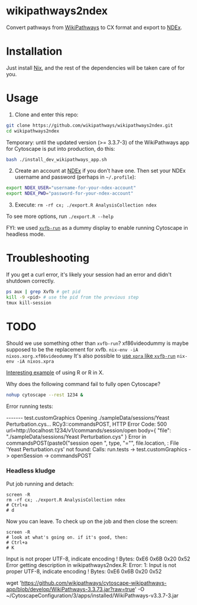 # wikipathways2ndex

Convert pathways from [WikiPathways](http://wikipathways.org) to CX format and export to [NDEx](http://ndexbio.org).

# Installation

Just install [Nix](https://nixos.org/nix/download.html), and the rest of the dependencies will be taken care of for you.

# Usage

1. Clone and enter this repo:

```sh
git clone https://github.com/wikipathways/wikipathways2ndex.git
cd wikipathways2ndex
```

Temporary: until the updated version (>= 3.3.7-3) of the WikiPathways app for Cytoscape is put into production, do this:

```sh
bash ./install_dev_wikipathways_app.sh
```

2. Create an account at [NDEx](http://ndexbio.org) if you don't have one. Then set your NDEx username and password (perhaps in `~/.profile`):

```sh
export NDEX_USER="username-for-your-ndex-account"
export NDEX_PWD="password-for-your-ndex-account"
```

3. Execute: `rm -rf cx; ./export.R AnalysisCollection ndex`

To see more options, run `./export.R --help`

FYI: we used [`xvfb-run`](http://elementalselenium.com/tips/38-headless) as a dummy display to enable running Cytoscape in headless mode.

# Troubleshooting

If you get a curl error, it's likely your session had an error and didn't shutdown correctly.

```sh
ps aux | grep Xvfb # get pid
kill -9 <pid> # use the pid from the previous step
tmux kill-session
```

# TODO
Should we use something other than `xvfb-run`?
xf86videodummy is maybe supposed to be the replacement for xvfb.
`nix-env -iA nixos.xorg.xf86videodummy`
It's also possible to [use `xpra` like `xvfb-run`](https://unix.stackexchange.com/questions/279567/how-to-use-xpra-like-xvfb-run)
`nix-env -iA nixos.xpra`

[Interesting example](https://github.com/NixOS/nixpkgs/blob/37694c8cc0e9ecab60d06f1d9a2fd0073bcc5fa3/pkgs/development/r-modules/generic-builder.nix#L29) of using R or R in X.

Why does the following command fail to fully open Cytoscape?
```sh
nohup cytoscape --rest 1234 &
```

Error running tests:

------- test.customGraphics
Opening ./sampleData/sessions/Yeast Perturbation.cys...
RCy3::commandsPOST, HTTP Error Code: 500
 url=http://localhost:1234/v1/commands/session/open
 body={
 "file": "./sampleData/sessions/Yeast Perturbation.cys" 
}
Error in commandsPOST(paste0("session open ", type, "=\"", file.location,  : 
  File 'Yeast Perturbation.cys' not found:
Calls: run.tests -> test.customGraphics -> openSession -> commandsPOST

### Headless kludge

Put job running and detach:

```
screen -R
rm -rf cx; ./export.R AnalysisCollection ndex
# Ctrl+a
# d
```

Now you can leave. To check up on the job and then close the screen:

```
screen -R
# look at what's going on. if it's good, then:
# Ctrl+a
# K
```

Input is not proper UTF-8, indicate encoding !
Bytes: 0xE6 0x6B 0x20 0x52
Error getting description in wikipathways2ndex.R:
Error: 1: Input is not proper UTF-8, indicate encoding !
Bytes: 0xE6 0x6B 0x20 0x52

wget 'https://github.com/wikipathways/cytoscape-wikipathways-app/blob/develop/WikiPathways-3.3.73.jar?raw=true' -O ~/CytoscapeConfiguration/3/apps/installed/WikiPathways-v3.3.7-3.jar
